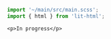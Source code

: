 ```js script
import '~/main/src/main.scss';
import { html } from 'lit-html';
```

```html:html
<p>In progress</p>
```
